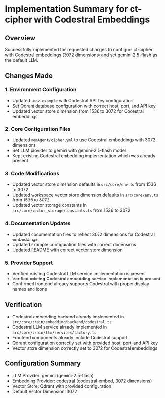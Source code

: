 # Implementation Summary for ct-cipher with Codestral Embeddings

## Overview
Successfully implemented the requested changes to configure ct-cipher with Codestral embeddings (3072 dimensions) and set gemini-2.5-flash as the default LLM.

## Changes Made

### 1. Environment Configuration
- Updated `.env.example` with Codestral API key configuration
- Set Qdrant database configuration with correct host, port, and API key
- Updated vector store dimension from 1536 to 3072 for Codestral embeddings

### 2. Core Configuration Files
- Updated `memAgent/cipher.yml` to use Codestral embeddings with 3072 dimensions
- Set LLM provider to gemini with gemini-2.5-flash model
- Kept existing Codestral embedding implementation which was already present

### 3. Code Modifications
- Updated vector store dimension defaults in `src/core/env.ts` from 1536 to 3072
- Updated workspace vector store dimension defaults in `src/core/env.ts` from 1536 to 3072
- Updated vector storage constants in `src/core/vector_storage/constants.ts` from 1536 to 3072

### 4. Documentation Updates
- Updated documentation files to reflect 3072 dimensions for Codestral embeddings
- Updated example configuration files with correct dimensions
- Updated README with correct vector store dimension

### 5. Provider Support
- Verified existing Codestral LLM service implementation is present
- Verified existing Codestral embedding service implementation is present
- Confirmed frontend already supports Codestral with proper display names and icons

## Verification
- Codestral embedding backend already implemented in `src/core/brain/embedding/backend/codestral.ts`
- Codestral LLM service already implemented in `src/core/brain/llm/services/factory.ts`
- Frontend components already include Codestral support
- Qdrant configuration correctly set with provided host, port, and API key
- Vector store dimension correctly set to 3072 for Codestral embeddings

## Configuration Summary
- LLM Provider: gemini (gemini-2.5-flash)
- Embedding Provider: codestral (codestral-embed, 3072 dimensions)
- Vector Store: Qdrant with provided configuration
- Default Vector Dimension: 3072